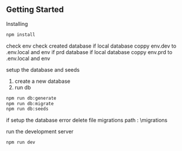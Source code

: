 ## Getting Started

Installing
```bash
npm install
```

check env check created database
if local database coppy env.dev to .env.local and env 
if prd database
if local database coppy env.prd to .env.local and env 

setup the database and seeds
1) create a new database
2) run db
```bash
npm run db:generate
npm run db:migrate
npm run db:seeds
```

if setup the database error 
delete file migrations
path : \migrations

run the development server
```bash
npm run dev
```
